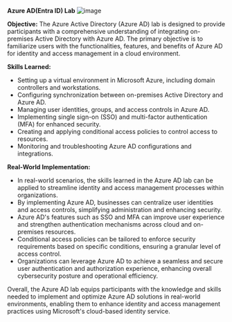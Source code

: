 **Azure AD(Entra ID) Lab**
![image](https://github.com/Malik-444/Azure-Active-Directory-Lab/assets/151242422/67e6cc14-586a-4f67-b5f8-32fedcc18af0)

**Objective:**
The Azure Active Directory (Azure AD) lab is designed to provide participants with a comprehensive understanding of integrating on-premises Active Directory with Azure AD. The primary objective is to familiarize users with the functionalities, features, and benefits of Azure AD for identity and access management in a cloud environment.

**Skills Learned:**
- Setting up a virtual environment in Microsoft Azure, including domain controllers and workstations.
- Configuring synchronization between on-premises Active Directory and Azure AD.
- Managing user identities, groups, and access controls in Azure AD.
- Implementing single sign-on (SSO) and multi-factor authentication (MFA) for enhanced security.
- Creating and applying conditional access policies to control access to resources.
- Monitoring and troubleshooting Azure AD configurations and integrations.

**Real-World Implementation:**
- In real-world scenarios, the skills learned in the Azure AD lab can be applied to streamline identity and access management processes within organizations.
- By implementing Azure AD, businesses can centralize user identities and access controls, simplifying administration and enhancing security.
- Azure AD's features such as SSO and MFA can improve user experience and strengthen authentication mechanisms across cloud and on-premises resources.
- Conditional access policies can be tailored to enforce security requirements based on specific conditions, ensuring a granular level of access control.
- Organizations can leverage Azure AD to achieve a seamless and secure user authentication and authorization experience, enhancing overall cybersecurity posture and operational efficiency.

Overall, the Azure AD lab equips participants with the knowledge and skills needed to implement and optimize Azure AD solutions in real-world environments, enabling them to enhance identity and access management practices using Microsoft's cloud-based identity service.
